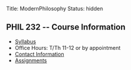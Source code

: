 Title: ModernPhilosophy
Status: hidden

## PHIL 232 -- Course Information

- [Syllabus](|filename|/pdfs/ModernSyllabus.pdf)
- Office Hours: T/Th 11-12 or by appointment
- [Contact Information](|filename|/pages/Contact.md)
- [Assignments](|filename|/pages/232Assignments.md)
